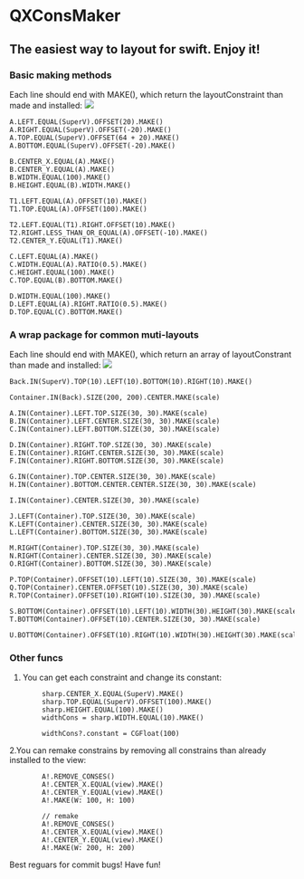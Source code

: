 # QXConsMaker
## The easiest way to layout for swift. Enjoy it!

### Basic making methods
Each line should end with MAKE(), which return the layoutConstraint than made and installed:
![](https://github.com/labi3285/QXConsMaker/blob/master/pic_01.png)  
```objc
A.LEFT.EQUAL(SuperV).OFFSET(20).MAKE()
A.RIGHT.EQUAL(SuperV).OFFSET(-20).MAKE()
A.TOP.EQUAL(SuperV).OFFSET(64 + 20).MAKE()
A.BOTTOM.EQUAL(SuperV).OFFSET(-20).MAKE()

B.CENTER_X.EQUAL(A).MAKE()
B.CENTER_Y.EQUAL(A).MAKE()
B.WIDTH.EQUAL(100).MAKE()
B.HEIGHT.EQUAL(B).WIDTH.MAKE()

T1.LEFT.EQUAL(A).OFFSET(10).MAKE()
T1.TOP.EQUAL(A).OFFSET(100).MAKE()

T2.LEFT.EQUAL(T1).RIGHT.OFFSET(10).MAKE()
T2.RIGHT.LESS_THAN_OR_EQUAL(A).OFFSET(-10).MAKE()
T2.CENTER_Y.EQUAL(T1).MAKE()

C.LEFT.EQUAL(A).MAKE()
C.WIDTH.EQUAL(A).RATIO(0.5).MAKE()
C.HEIGHT.EQUAL(100).MAKE()
C.TOP.EQUAL(B).BOTTOM.MAKE()

D.WIDTH.EQUAL(100).MAKE()
D.LEFT.EQUAL(A).RIGHT.RATIO(0.5).MAKE()
D.TOP.EQUAL(C).BOTTOM.MAKE()
```


### A wrap package for common muti-layouts
Each line should end with MAKE(), which return an array of layoutConstrant than made and installed:
![](https://github.com/labi3285/QXConsMaker/blob/master/pic_02.png)  
```objc
Back.IN(SuperV).TOP(10).LEFT(10).BOTTOM(10).RIGHT(10).MAKE()
        
Container.IN(Back).SIZE(200, 200).CENTER.MAKE(scale)
        
A.IN(Container).LEFT.TOP.SIZE(30, 30).MAKE(scale)
B.IN(Container).LEFT.CENTER.SIZE(30, 30).MAKE(scale)
C.IN(Container).LEFT.BOTTOM.SIZE(30, 30).MAKE(scale)
        
D.IN(Container).RIGHT.TOP.SIZE(30, 30).MAKE(scale)
E.IN(Container).RIGHT.CENTER.SIZE(30, 30).MAKE(scale)
F.IN(Container).RIGHT.BOTTOM.SIZE(30, 30).MAKE(scale)
        
G.IN(Container).TOP.CENTER.SIZE(30, 30).MAKE(scale)
H.IN(Container).BOTTOM.CENTER.CENTER.SIZE(30, 30).MAKE(scale)
        
I.IN(Container).CENTER.SIZE(30, 30).MAKE(scale)

J.LEFT(Container).TOP.SIZE(30, 30).MAKE(scale)
K.LEFT(Container).CENTER.SIZE(30, 30).MAKE(scale)
L.LEFT(Container).BOTTOM.SIZE(30, 30).MAKE(scale)

M.RIGHT(Container).TOP.SIZE(30, 30).MAKE(scale)
N.RIGHT(Container).CENTER.SIZE(30, 30).MAKE(scale)
O.RIGHT(Container).BOTTOM.SIZE(30, 30).MAKE(scale)
        
P.TOP(Container).OFFSET(10).LEFT(10).SIZE(30, 30).MAKE(scale)
Q.TOP(Container).CENTER.OFFSET(10).SIZE(30, 30).MAKE(scale)
R.TOP(Container).OFFSET(10).RIGHT(10).SIZE(30, 30).MAKE(scale)
     S.BOTTOM(Container).OFFSET(10).LEFT(10).WIDTH(30).HEIGHT(30).MAKE(scale)
T.BOTTOM(Container).OFFSET(10).CENTER.SIZE(30, 30).MAKE(scale)
        U.BOTTOM(Container).OFFSET(10).RIGHT(10).WIDTH(30).HEIGHT(30).MAKE(scale)
```


### Other funcs
1. You can get each constraint and change its constant:
```objc
        sharp.CENTER_X.EQUAL(SuperV).MAKE()
        sharp.TOP.EQUAL(SuperV).OFFSET(100).MAKE()
        sharp.HEIGHT.EQUAL(100).MAKE()
        widthCons = sharp.WIDTH.EQUAL(10).MAKE()
        
        widthCons?.constant = CGFloat(100)
```

2.You can remake constrains by removing all constrains than already installed to the view:
```objc
        A!.REMOVE_CONSES()
        A!.CENTER_X.EQUAL(view).MAKE()
        A!.CENTER_Y.EQUAL(view).MAKE()
        A!.MAKE(W: 100, H: 100)

        // remake
        A!.REMOVE_CONSES()
        A!.CENTER_X.EQUAL(view).MAKE()
        A!.CENTER_Y.EQUAL(view).MAKE()
        A!.MAKE(W: 200, H: 200)
```

Best reguars for commit bugs!
Have fun!
